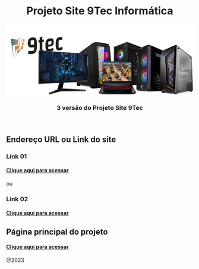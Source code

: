 <div align="center">
<h1>Projeto Site 9Tec Informática</h1>
<img src="img/banner.jpg" width="800px"/>
<h3>3 versão do Projeto Site 9Tec</h3>
</div>
<br/>

## Endereço URL ou Link do site 

<h3> Link 01 </h3>
<h4><a href="https://projeto9tec.caiorodriguesportfolios.com.br/">Clique aqui para acessar</a></h4>

ou

<h3>Link 02 </h3>
<h4><a href="http://projeto9tecinformatica.epizy.com/">Clique aqui para acessar</a></h4>

## Página principal do projeto
<h4><a href="https://github.com/caiorodrigues2804/projeto_9tec">Clique aqui para acessar</a></h4> 


@2023
